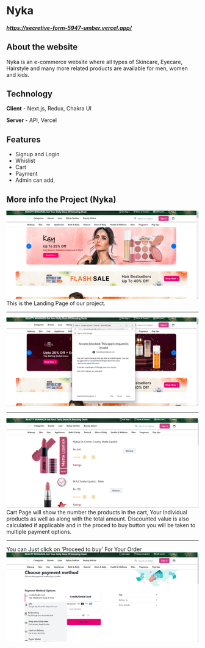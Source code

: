 
# Nyka

#####  https://secretive-form-5947-umber.vercel.app/

## About the website

Nyka is an e-commerce website where all types of Skincare, Eyecare, Hairstyle and many more related products are available for men, women and kids.

## Technology
**Client** - Next.js, Redux, Chakra UI

**Server** - API, Vercel


## Features
- Signup and Login
- Whislist
- Cart 
- Payment
- Admin can add,
## More info the Project (Nyka)
![Nyka_LandingPage](./image/landing-nyka.png)
This is the Landing Page of our project. 

***********************************************************************************************************************************************************************
![Nyka_Login_Signup](./image/login-nyka.png)
***********************************************************************************************************************************************************************
![cartPage](./image/cart-nyka.png)
Cart Page will show the number the products in the cart, Your Individual products as well as along with the total amount. Discounted value is also calculated if applicable and in the proced to buy button you will be taken to multiple payment options.
***********************************************************************************************************************************************************************
You can Just click on 'Proceed to buy' For Your Order
![Pament Option](./image/payment-nyka.png)
